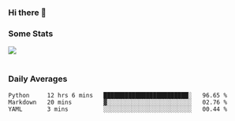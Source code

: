 ### Hi there 👋

<!--
**haruishi43/haruishi43** is a ✨ _special_ ✨ repository because its `README.md` (this file) appears on your GitHub profile.

Here are some ideas to get you started:

- 🔭 I’m currently working on ...
- 🌱 I’m currently learning ...
- 👯 I’m looking to collaborate on ...
- 🤔 I’m looking for help with ...
- 💬 Ask me about ...
- 📫 How to reach me: ...
- 😄 Pronouns: ...
- ⚡ Fun fact: ...
-->

### Some Stats
<div>
  <img align="center" src="https://github-readme-stats.vercel.app/api?username=haruishi43&count_private=true&show_icons=true" />
</div>

</br>

### Daily Averages

<!--START_SECTION:waka-->
```text
Python     12 hrs 6 mins   ████████████████████████░   96.65 % 
Markdown   20 mins         ▓░░░░░░░░░░░░░░░░░░░░░░░░   02.76 % 
YAML       3 mins          ░░░░░░░░░░░░░░░░░░░░░░░░░   00.44 % 
```
<!--END_SECTION:waka-->
